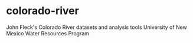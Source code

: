 # colorado-river
John Fleck's Colorado River datasets and analysis tools
University of New Mexico Water Resources Program
